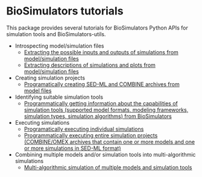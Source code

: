 # BioSimulators tutorials

This package provides several tutorials for BioSimulators Python APIs for simulation tools and BioSimulators-utils.

* Introspecting model/simulation files
    * [Extracting the possible inputs and outputs of simulations from model/simulation files](Introspecting%20models.ipynb)
    * [Extracting descriptions of simulations and plots from model/simulation files](Introspecting%20models.ipynb)
* Creating simulation projects
    * [Programatically creating SED-ML and COMBINE archives from model files](Programatically%20creating%20SED-ML%20and%20COMBINE%20archives%20from%20model%20files.ipynb)
* Identifying suitable simulation tools
    * [Programmatically getting information about the capabilities of simulation tools (supported model formats, modeling frameworks, simulation types, simulation algorithms) from BioSimulators](Programmatically%20getting%20information%20about%20simulation%20tools%20from%20BioSimulators.ipynb)
* Executing simulations
    * [Programatically executing individual simulations](Programmatically%20executing%20individual%20simulations.ipynb)
    * [Programmatically executing entire simulation projects (COMBINE/OMEX archives that contain one or more models and one or more simulations in SED-ML format)](Programmatically%20executing%20simulation%20projects.ipynb)
* Combining multiple models and/or simulation tools into multi-algorithmic simulations
    * [Multi-algorithmic simulation of multiple models and simulation tools](Multi-algorithmic%2simulation%2of%2multiple%2models%2and%2simulation%2tools.ipynb)
